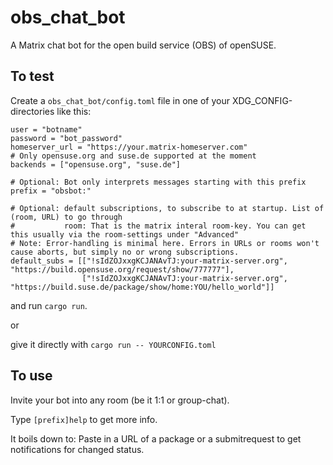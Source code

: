 # obs_chat_bot

A Matrix chat bot for the open build service (OBS) of openSUSE.

## To test
Create a `obs_chat_bot/config.toml` file in one of your XDG_CONFIG-directories like this:
```
user = "botname"
password = "bot_password"
homeserver_url = "https://your.matrix-homeserver.com"
# Only opensuse.org and suse.de supported at the moment
backends = ["opensuse.org", "suse.de"]  

# Optional: Bot only interprets messages starting with this prefix
prefix = "obsbot:"

# Optional: default subscriptions, to subscribe to at startup. List of (room, URL) to go through
#           room: That is the matrix interal room-key. You can get this usually via the room-settings under "Advanced"
# Note: Error-handling is minimal here. Errors in URLs or rooms won't cause aborts, but simply no or wrong subscriptions.
default_subs = [["!sIdZOJxxgKCJANAvTJ:your-matrix-server.org", "https://build.opensuse.org/request/show/777777"],
                ["!sIdZOJxxgKCJANAvTJ:your-matrix-server.org", "https://build.suse.de/package/show/home:YOU/hello_world"]]
```

and run `cargo run`.

or

give it directly with `cargo run -- YOURCONFIG.toml`

## To use
Invite your bot into any room (be it 1:1 or group-chat).

Type `[prefix]help` to get more info.

It boils down to: Paste in a URL of a package or a submitrequest to get notifications for changed status.
